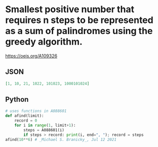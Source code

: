 # Smallest positive number that requires n steps to be represented as a sum of palindromes using the greedy algorithm\.
https://oeis.org/A109326
## JSON
```JSON
[1, 10, 21, 1022, 101023, 1000101024]
```
## Python
```Python
# uses functions in A088601
def afind(limit):
    record = 0
    for i in range(1, limit+1):
        steps = A088601(i)
        if steps > record: print(i, end=", "); record = steps
afind(10**6) # _Michael S. Branicky_, Jul 12 2021
```
